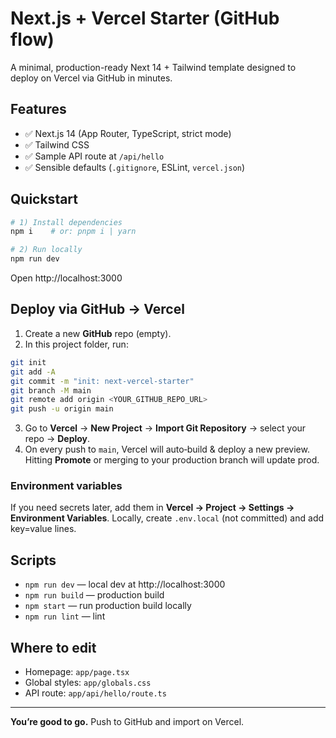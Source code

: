 # Next.js + Vercel Starter (GitHub flow)

A minimal, production-ready Next 14 + Tailwind template designed to deploy on Vercel via GitHub in minutes.

## Features
- ✅ Next.js 14 (App Router, TypeScript, strict mode)
- ✅ Tailwind CSS
- ✅ Sample API route at `/api/hello`
- ✅ Sensible defaults (`.gitignore`, ESLint, `vercel.json`)

## Quickstart

```bash
# 1) Install dependencies
npm i    # or: pnpm i | yarn

# 2) Run locally
npm run dev
```

Open http://localhost:3000

## Deploy via GitHub → Vercel

1. Create a new **GitHub** repo (empty).
2. In this project folder, run:

```bash
git init
git add -A
git commit -m "init: next-vercel-starter"
git branch -M main
git remote add origin <YOUR_GITHUB_REPO_URL>
git push -u origin main
```

3. Go to **Vercel** → **New Project** → **Import Git Repository** → select your repo → **Deploy**.
4. On every push to `main`, Vercel will auto‑build & deploy a new preview. Hitting **Promote** or merging to your production branch will update prod.

### Environment variables
If you need secrets later, add them in **Vercel → Project → Settings → Environment Variables**.
Locally, create `.env.local` (not committed) and add key=value lines.

## Scripts
- `npm run dev` — local dev at http://localhost:3000
- `npm run build` — production build
- `npm start` — run production build locally
- `npm run lint` — lint

## Where to edit
- Homepage: `app/page.tsx`
- Global styles: `app/globals.css`
- API route: `app/api/hello/route.ts`

---

**You’re good to go.** Push to GitHub and import on Vercel.
